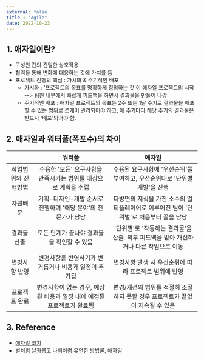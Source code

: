 ```yaml
---
external: false
title : "Agile"
date: 2022-10-23
---
```


## 1. 애자일이란?

- 구성원 간의 긴밀한 상호작용
- 협력을 통해 변화에 대응하는 것에 가치를 둠
- 프로젝트 진행의 핵심 : 가시화 & 주기적인 배포
  - 가시화 : '프로젝트의 목표를 명확하게 정의하는 것'이 애자일 프로젝트의 시작 --> 팀원 내부에서 빠르게 피드백을 하면서 결과물을 만들어 나감
  - 주기적인 배포 : 애자일 프로젝트의 목표는 2주 또는 1달 주기로 결과물을 배포할 수 있는 범위로 쪼개어 관리되어야 하고, 매 주기마다 해당 주기의 결과물은 반드시 '배포'되어야 함.

## 2. 애자일과 워터폴(폭포수)의 차이

|                     |                                 워터폴                                 |                                          애자일                                          |
|:-------------------:|:----------------------------------------------------------------------:|:----------------------------------------------------------------------------------------:|
| 작업범위와 진행방법 |     수용한 '모든' 요구사항을 만족시키는 범위를 대상으로 계획을 수립    |        수용된 요구사항에 '우선순위'를 부여하고, 우선순위대로 '단위별 개발'을 진행        |
|       자원배분      |      기획-디자인-개발 순서로 진행하며 '해당 분야'의 전문가가 담당      |  다방면의 지식을 가진 소수의 멀티플레이어로 이루어진 팀이 '단위별'로 처음부터 끝을 담당  |
|     결과물 산출     |               모든 단계가 끝나야 결과물을 확인할 수 있음               | '단위별'로 '작동하는 결과물'을 산출. 외부 피드백을 받아 개선하거나 다른 작업으로 이동 |
|    변경사항 반영    |          변경사항을 반영하기가 번거롭거나 비용과 일정이 추가됨         |                   변경사항 발생 시 우선순위에 따라 프로젝트 범위에 반영                  |
|    프로젝트 완료    | 변경사항이 없는 경우, 예상된 비용과 일정 내에 예정된 프로젝트가 완료됨 |       변경/개선의 범위를 적절히 조절하지 못할 경우 프로젝트가 끝없이 지속될 수 있음      |

## 3. Reference

- [애자일 코치](https://www.atlassian.com/ko/agile)
- [벌처럼 날카롭고 나비처럼 유연한 방법론, 애자일](https://yozm.wishket.com/magazine/detail/591/)
